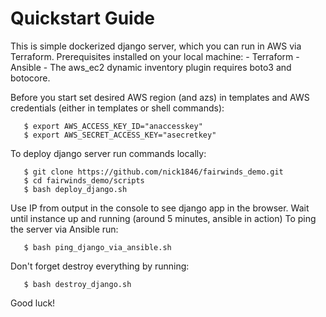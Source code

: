 #  Quickstart Guide 

  This is simple dockerized django server, which you can run in AWS via Terraform.
  Prerequisites installed on your local machine:
    - Terraform
    - Ansible
    - The aws_ec2 dynamic inventory plugin requires boto3 and botocore.

  Before you start set desired AWS region (and azs) in templates and AWS credentials (either in templates or shell commands):
  
       $ export AWS_ACCESS_KEY_ID="anaccesskey"
       $ export AWS_SECRET_ACCESS_KEY="asecretkey"

  To deploy django server run commands locally:
  
       $ git clone https://github.com/nick1846/fairwinds_demo.git
       $ cd fairwinds_demo/scripts
       $ bash deploy_django.sh
 
  Use IP from output in the console to see django app in the browser. Wait until instance up and running (around 5 minutes, ansible in action)
  To ping the server via Ansible run: 
  
       $ bash ping_django_via_ansible.sh
     
  Don't forget destroy everything by running:
  
       $ bash destroy_django.sh
     
  Good luck!


